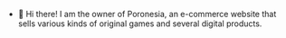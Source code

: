 - 👋 Hi there!
I am the owner of Poronesia, an e-commerce website that sells various kinds of original games and several digital products.
